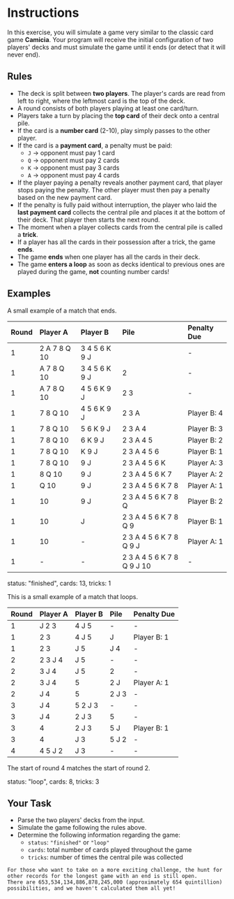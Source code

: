 # Instructions

In this exercise, you will simulate a game very similar to the classic card game **Camicia**.
Your program will receive the initial configuration of two players' decks and must simulate the game until it ends (or detect that it will never end).

## Rules

- The deck is split between **two players**.
  The player's cards are read from left to right, where the leftmost card is the top of the deck.
- A round consists of both players playing at least one card/turn.
- Players take a turn by placing the **top card** of their deck onto a central pile.
- If the card is a **number card** (2-10), play simply passes to the other player.
- If the card is a **payment card**, a penalty must be paid:
  - `J` → opponent must pay 1 card
  - `Q` → opponent must pay 2 cards
  - `K` → opponent must pay 3 cards
  - `A` → opponent must pay 4 cards
- If the player paying a penalty reveals another payment card, that player stops paying the penalty.
  The other player must then pay a penalty based on the new payment card.
- If the penalty is fully paid without interruption, the player who laid the **last payment card** collects the central pile and places it at the bottom of their deck.
  That player then starts the next round.
- The moment when a player collects cards from the central pile is called a **trick**.
- If a player has all the cards in their possession after a trick, the game **ends**.
- The game **ends** when one player has all the cards in their deck.
- The game **enters a loop** as soon as decks identical to previous ones are played during the game, **not** counting number cards!

## Examples

A small example of a match that ends.

| Round | Player A     | Player B      | Pile                       | Penalty Due |
| :---- | :----------- | :------------ | :------------------------- | :---------- |
| 1     | 2 A 7 8 Q 10 | 3 4 5 6 K 9 J |                            | -           |
| 1     | A 7 8 Q 10   | 3 4 5 6 K 9 J | 2                          | -           |
| 1     | A 7 8 Q 10   | 4 5 6 K 9 J   | 2 3                        | -           |
| 1     | 7 8 Q 10     | 4 5 6 K 9 J   | 2 3 A                      | Player B: 4 |
| 1     | 7 8 Q 10     | 5 6 K 9 J     | 2 3 A 4                    | Player B: 3 |
| 1     | 7 8 Q 10     | 6 K 9 J       | 2 3 A 4 5                  | Player B: 2 |
| 1     | 7 8 Q 10     | K 9 J         | 2 3 A 4 5 6                | Player B: 1 |
| 1     | 7 8 Q 10     | 9 J           | 2 3 A 4 5 6 K              | Player A: 3 |
| 1     | 8 Q 10       | 9 J           | 2 3 A 4 5 6 K 7            | Player A: 2 |
| 1     | Q 10         | 9 J           | 2 3 A 4 5 6 K 7 8          | Player A: 1 |
| 1     | 10           | 9 J           | 2 3 A 4 5 6 K 7 8 Q        | Player B: 2 |
| 1     | 10           | J             | 2 3 A 4 5 6 K 7 8 Q 9      | Player B: 1 |
| 1     | 10           | -             | 2 3 A 4 5 6 K 7 8 Q 9 J    | Player A: 1 |
| 1     | -            | -             | 2 3 A 4 5 6 K 7 8 Q 9 J 10 | -           |

status: "finished", cards: 13, tricks: 1

This is a small example of a match that loops.

| Round | Player A | Player B | Pile  | Penalty Due |
| :---- | :------- | :------- | :---- | :---------- |
| 1     | J 2 3    | 4 J 5    | -     | -           |
| 1     | 2 3      | 4 J 5    | J     | Player B: 1 |
| 1     | 2 3      | J 5      | J 4   | -           |
| 2     | 2 3 J 4  | J 5      | -     | -           |
| 2     | 3 J 4    | J 5      | 2     | -           |
| 2     | 3 J 4    | 5        | 2 J   | Player A: 1 |
| 2     | J 4      | 5        | 2 J 3 | -           |
| 3     | J 4      | 5 2 J 3  | -     | -           |
| 3     | J 4      | 2 J 3    | 5     | -           |
| 3     | 4        | 2 J 3    | 5 J   | Player B: 1 |
| 3     | 4        | J 3      | 5 J 2 | -           |
| 4     | 4 5 J 2  | J 3      | -     | -           |

The start of round 4 matches the start of round 2.

status: "loop", cards: 8, tricks: 3

## Your Task

- Parse the two players' decks from the input.
- Simulate the game following the rules above.
- Determine the following information regarding the game:
  - `status`: `"finished"` or `"loop"`
  - `cards`: total number of cards played throughout the game
  - `tricks`: number of times the central pile was collected

~~~~exercism/advanced
For those who want to take on a more exciting challenge, the hunt for other records for the longest game with an end is still open.
There are 653,534,134,886,878,245,000 (approximately 654 quintillion) possibilities, and we haven't calculated them all yet!
~~~~
